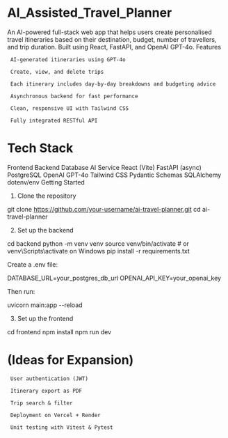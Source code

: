 # AI_Assisted_Travel_Planner

An AI-powered full-stack web app that helps users create personalised travel itineraries based on their destination, budget, number of travellers, and trip duration. Built using React, FastAPI, and OpenAI GPT-4o.
 Features

     AI-generated itineraries using GPT-4o

     Create, view, and delete trips

     Each itinerary includes day-by-day breakdowns and budgeting advice

     Asynchronous backend for fast performance

     Clean, responsive UI with Tailwind CSS

     Fully integrated RESTful API

# Tech Stack
Frontend	Backend	Database	AI Service
React (Vite)	FastAPI (async)	PostgreSQL	OpenAI GPT-4o
Tailwind CSS	Pydantic Schemas	SQLAlchemy	dotenv/env
 Getting Started
1. Clone the repository

git clone https://github.com/your-username/ai-travel-planner.git
cd ai-travel-planner

2. Set up the backend

cd backend
python -m venv venv
source venv/bin/activate  # or venv\Scripts\activate on Windows
pip install -r requirements.txt

Create a .env file:

DATABASE_URL=your_postgres_db_url
OPENAI_API_KEY=your_openai_key

Then run:

uvicorn main:app --reload

3. Set up the frontend

cd frontend
npm install
npm run dev

# (Ideas for Expansion)

     User authentication (JWT)

     Itinerary export as PDF

     Trip search & filter

     Deployment on Vercel + Render

     Unit testing with Vitest & Pytest
